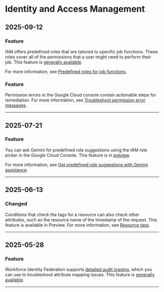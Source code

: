 # Identity and Access Management

## 2025-09-12

### Feature

IAM offers predefined roles that are tailored to specific job functions. These roles cover all of the permissions that a user might need to perform their job. This feature is [generally available](https://cloud.google.com/products#product-launch-stages).

For more information, see [Predefined roles for job functions](https://cloud.google.com/iam/docs/job-functions/roles-for-job-functions).

### Feature

Permission errors in the Google Cloud console contain actionable steps for remediation. For more information, see [Troubleshoot permission error messages](https://cloud.google.com/iam/docs/permission-error-messages).

---
## 2025-07-21

### Feature

You can ask Gemini for predefined role suggestions using the IAM role picker in the Google Cloud Console. This feature is in [preview](https://cloud.google.com/products#product-launch-stages).

For more information, see [Get predefined role suggestions with Gemini assistance](https://cloud.google.com/iam/docs/role-picker-gemini).

---
## 2025-06-13

### Changed

Conditions that check the tags for a resource can also check other attributes, such as the resource name of the timestamp of the request. This feature is available in Preview. For more information, see [Resource tags](https://cloud.google.com/iam/docs/conditions-attribute-reference#resource-tags).

---
## 2025-05-28

### Feature

Workforce Identity Federation supports [detailed audit logging](https://cloud.google.com/iam/docs/workforce-identity-federation#detailed-audit-logging), which you can use to troubleshoot attribute mapping issues. This feature is [generally available](https://cloud.google.com/products#product-launch-stages).

---
